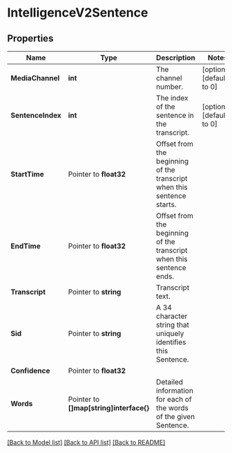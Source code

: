 # IntelligenceV2Sentence

## Properties

Name | Type | Description | Notes
------------ | ------------- | ------------- | -------------
**MediaChannel** | **int** | The channel number. |[optional] [default to 0]
**SentenceIndex** | **int** | The index of the sentence in the transcript. |[optional] [default to 0]
**StartTime** | Pointer to **float32** | Offset from the beginning of the transcript when this sentence starts. |
**EndTime** | Pointer to **float32** | Offset from the beginning of the transcript when this sentence ends. |
**Transcript** | Pointer to **string** | Transcript text. |
**Sid** | Pointer to **string** | A 34 character string that uniquely identifies this Sentence. |
**Confidence** | Pointer to **float32** |  |
**Words** | Pointer to **[]map[string]interface{}** | Detailed information for each of the words of the given Sentence. |

[[Back to Model list]](../README.md#documentation-for-models) [[Back to API list]](../README.md#documentation-for-api-endpoints) [[Back to README]](../README.md)


